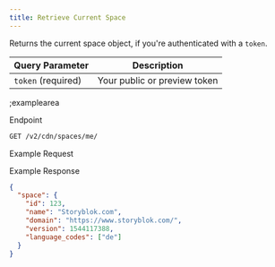 ```yaml
---
title: Retrieve Current Space
---
```


Returns the current space object, if you're authenticated with a `token`.

| Query Parameter           | Description          |
|---------------------|----------------------|
| `token` (required) | Your public or preview token |

;examplearea

Endpoint

```bash
GET /v2/cdn/spaces/me/
```

Example Request

<RequestExample url="https://api.storyblok.com/v2/cdn/spaces/me/?token=dtONJHwmxhdJOwKxyjlqAgtt"></RequestExample>

Example Response 

```json
{
  "space": {
    "id": 123,
    "name": "Storyblok.com",
    "domain": "https://www.storyblok.com/",
    "version": 1544117388,
    "language_codes": ["de"]
  }
}
```
